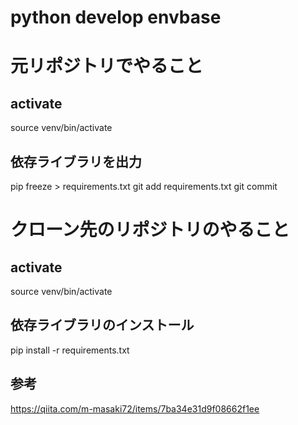 # python develop envbase

# 元リポジトリでやること
## activate
source venv/bin/activate

## 依存ライブラリを出力
pip freeze > requirements.txt
git add requirements.txt
git commit

# クローン先のリポジトリのやること
## activate
source venv/bin/activate

## 依存ライブラリのインストール
pip install -r requirements.txt

## 参考
https://qiita.com/m-masaki72/items/7ba34e31d9f08662f1ee
